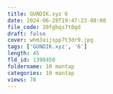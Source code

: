 ```yaml
---
title: GUNDIK.xyz 6
date: 2024-06-28T19:47:23-08:00
file_code: 20fgbqs7t0gd
draft: false
cover: whm3aijspp7t3dr9.jpg
tags: ['GUNDIK.xyz', '6']
length: 45
fld_id: 1398450
foldername: 10 mantap
categories: 10 mantap
views: 78
---
```

